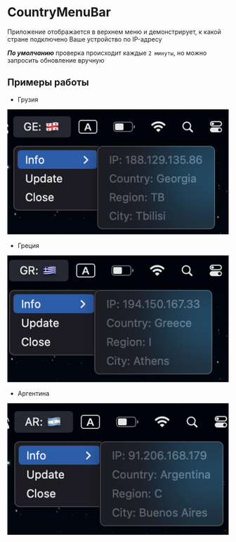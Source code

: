 # CountryMenuBar
Приложение отображается в верхнем меню и демонстрирует, к какой стране подключено Ваше устройство по IP-адресу

***По умолчанию*** проверка происходит каждые `2 минуты`, но можно запросить обновление вручную

## Примеры работы
- Грузия

![GE](Resources/GE.png)

- Греция

![GR](Resources/GR.png)

- Аргентина

![AR](Resources/AR.png)